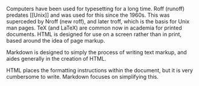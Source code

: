 Computers have been used for typesetting for a long time.  Roff (runoff) predates [[Unix]] and was used for this since the 1960s.  This was superceded by Nroff (new roff), and later troff, which is the basis for Unix man pages.  TeX (and LaTeX) are common now in academia for printed documents.  HTML is designed for use on a screen rather than in print, based around the idea of page markup.

Markdown is designed to simply the process of writing text markup, and aides generally in the creation of HTML.

HTML places the formatting instructions within the document, but it is very cumbersome to write.  Markdown focuses on simplifying this.